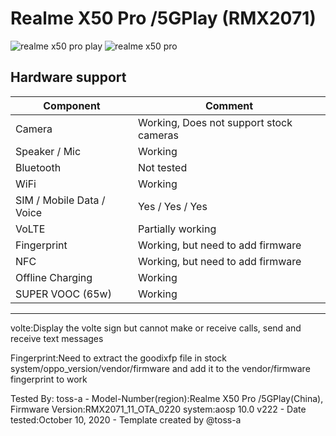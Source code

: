# Realme X50 Pro /5GPlay (RMX2071)
![realme x50 pro play](https://2b.zol-img.com.cn/product/205/961/cep9ZhpKImRMs.jpg)
![realme x50 pro](https://2e.zol-img.com.cn/product/204/292/cecMDRGdIxZgk.jpg)

## Hardware support

| Component                 |      Comment                                              |
|---------------------------|-----------------------------------------------------------|
| Camera                    | Working, Does not support stock cameras                   |
| Speaker / Mic             | Working                                                   |
| Bluetooth                 | Not tested                                                |
| WiFi                      | Working                                                   |
| SIM / Mobile Data / Voice | Yes / Yes / Yes                                           |
| VoLTE                     | Partially working                                         |
| Fingerprint               | Working, but need to add firmware                         |
| NFC                       | Working, but need to add firmware                         |
| Offline Charging          | Working                                                   |
| SUPER VOOC (65w)          | Working                                                   |
---
volte:Display the volte sign but cannot make or receive calls, send and receive text messages

Fingerprint:Need to extract the goodixfp file in stock system/oppo_version/vendor/firmware and add it to the vendor/firmware fingerprint to work

Tested By: toss-a - Model-Number(region):Realme X50 Pro /5GPlay(China), Firmware Version:RMX2071_11_OTA_0220 system:aosp 10.0 v222 - Date tested:October 10, 2020 - Template created by @toss-a
